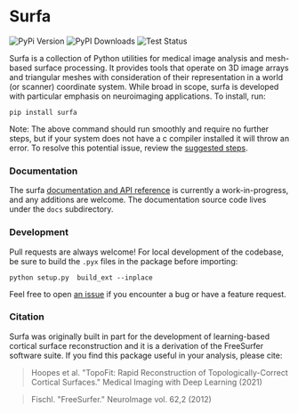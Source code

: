 # Surfa

![PyPi Version](https://img.shields.io/pypi/v/surfa?color=lightgrey)
![PyPI Downloads](https://img.shields.io/pypi/dw/surfa?color=lightgrey)
![Test Status](https://img.shields.io/github/actions/workflow/status/freesurfer/surfa/test.yml?label=tests)

Surfa is a collection of Python utilities for medical image analysis and mesh-based surface processing. It provides tools that operate on 3D image arrays and triangular meshes with consideration of their representation in a world (or scanner) coordinate system. While broad in scope, surfa is developed with particular emphasis on neuroimaging applications. To install, run:

```
pip install surfa
```

Note: The above command should run smoothly and require no further steps, but if your system does not have a c compiler installed it will throw an error.  To resolve this potential issue, review the [suggested steps](https://surfer.nmr.mgh.harvard.edu/docs/surfa/guide/installation.html).

### Documentation

The surfa [documentation and API reference](https://surfer.nmr.mgh.harvard.edu/docs/surfa) is currently a work-in-progress, and any additions are welcome. The documentation source code lives under the `docs` subdirectory.

### Development

Pull requests are always welcome! For local development of the codebase, be sure to build the `.pyx` files in the package before importing:

```
python setup.py  build_ext --inplace
```

Feel free to open [an issue](https://github.com/freesurfer/surfa/issues) if you encounter a bug or have a feature request.

### Citation

Surfa was originally built in part for the development of learning-based cortical surface reconstruction and it is a derivation of the FreeSurfer software suite. If you find this package useful in your analysis, please cite:

> Hoopes et al. "TopoFit: Rapid Reconstruction of Topologically-Correct Cortical Surfaces." Medical Imaging with Deep Learning (2021)

> Fischl. "FreeSurfer." NeuroImage vol. 62,2 (2012)

